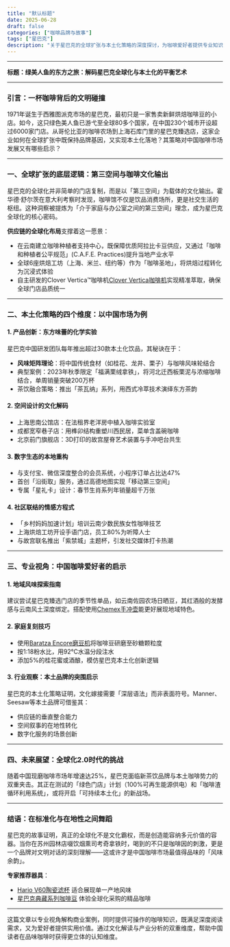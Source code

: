 ```yaml
---
title: "默认标题"
date: 2025-06-28
draft: false
categories: ["咖啡品牌与故事"]
tags: ["星巴克"]
description: "关于星巴克的全球扩张与本土化策略的深度探讨，为咖啡爱好者提供专业知识和实用指南。"
---
```


---
**标题：绿美人鱼的东方之旅：解码星巴克全球化与本土化的平衡艺术**

---

### 引言：一杯咖啡背后的文明碰撞  
1971年诞生于西雅图派克市场的星巴克，最初只是一家售卖新鲜烘焙咖啡豆的小店。如今，这只绿色美人鱼已游弋至全球80多个国家，在中国230个城市开设超过6000家门店。从哥伦比亚的咖啡农场到上海石库门里的星巴克臻选店，这家企业如何在全球扩张中既保持品牌基因，又实现本土化落地？其策略对中国咖啡市场发展又有哪些启示？  

---

### 一、全球扩张的底层逻辑：第三空间与咖啡文化输出  
星巴克的全球化并非简单的门店复制，而是以「第三空间」为载体的文化输出。霍华德·舒尔茨在意大利考察时发现，咖啡馆不仅是饮品消费场所，更是社交生活的枢纽。这种洞察被提炼为「介于家庭与办公室之间的第三空间」理念，成为星巴克全球化的核心密码。

**供应链的全球化布局**支撑着这一愿景：  
- 在云南建立咖啡种植者支持中心，既保障优质阿拉比卡豆供应，又通过「咖啡和种植者公平规范」(C.A.F.E. Practices)提升当地产业水平  
- 全球6座烘焙工坊（上海、米兰、纽约等）作为「咖啡圣地」，将烘焙过程转化为沉浸式体验  
- 自主研发的Clover Vertica™咖啡机[Clover Vertica咖啡机](https://www.amazon.com/s?k=Clover%20Vertica%E5%92%96%E5%95%A1%E6%9C%BA&tag=coffeeprism-20)实现精准萃取，确保全球门店品质统一  

---

### 二、本土化策略的四个维度：以中国市场为例  
#### 1. 产品创新：东方味蕾的化学实验  
星巴克中国研发团队每年推出超过30款本土化饮品，其秘诀在于：  
- **风味矩阵理论**：将中国传统食材（如桂花、龙井、栗子）与咖啡风味轮结合  
- 典型案例：2023年秋季限定「福满栗绒拿铁」，将河北迁西板栗泥与浓缩咖啡结合，单周销量突破200万杯  
- 茶饮融合策略：推出「茶瓦纳」系列，用西式冷萃技术演绎东方茶韵  

#### 2. 空间设计的文化解码  
- 上海思南公馆店：在法租界老洋房中植入咖啡实验室  
- 成都宽窄巷子店：用榫卯结构重塑川西民居，菜单含盖碗咖啡  
- 北京前门旗舰店：3D打印的故宫屋脊艺术装置与手冲吧台共生  

#### 3. 数字生态的本地重构  
- 与支付宝、微信深度整合的会员系统，小程序订单占比达47%  
- 首创「沿街取」服务，通过高德地图实现「移动第三空间」  
- 专属「星礼卡」设计：春节生肖系列年销量超千万张  

#### 4. 社区联结的情感方程式  
- 「乡村妈妈加速计划」培训云南少数民族女性咖啡技艺  
- 上海烘焙工坊开设手语门店，员工80%为听障人士  
- 与故宫联名推出「紫禁城」主题杯，引发社交媒体打卡热潮  

---

### 三、专业视角：中国咖啡爱好者的启示  
#### 1. 地域风味探索指南  
建议尝试星巴克臻选门店的季节性单品，如云南佐园农场日晒豆，其红酒般的发酵感与云南风土深度绑定。搭配使用[Chemex手冲壶](https://www.amazon.com/s?k=Chemex%E6%89%8B%E5%86%B2%E5%A3%B6&tag=coffeeprism-20)能更好展现地域特色。  

#### 2. 家庭复刻技巧  
- 使用[Baratza Encore磨豆机](https://www.amazon.com/s?k=Baratza%20Encore%E7%A3%A8%E8%B1%86%E6%9C%BA&tag=coffeeprism-20)将咖啡豆研磨至砂糖颗粒度  
- 按1:18粉水比，用92℃水温分段注水  
- 添加5%的桂花蜜或酒酿，模仿星巴克本土化创新逻辑  

#### 3. 行业观察：本土品牌的突围启示  
星巴克的本土化策略证明，文化嫁接需要「深层语法」而非表面符号。Manner、Seesaw等本土品牌可借鉴其：  
- 供应链的垂直整合能力  
- 空间叙事的在地性转化  
- 数字化服务的场景创新  

---

### 四、未来展望：全球化2.0时代的挑战  
随着中国现磨咖啡市场年增速达25%，星巴克面临新茶饮品牌与本土咖啡势力的双重夹击。其正在测试的「绿色门店」计划（100%可再生能源供电）和「咖啡渣循环利用系统」，或将开启「可持续本土化」的新战场。  

---

### 结语：在标准化与在地性之间舞蹈  
星巴克的故事证明，真正的全球化不是文化霸权，而是创造能容纳多元价值的容器。当你在苏州园林店啜饮烟熏司考奇拿铁时，喝到的不只是咖啡因的刺激，更是一个品牌对文明对话的深刻理解——这或许才是中国咖啡市场最值得品味的「风味余韵」。  

**专家推荐器具**：  
- [Hario V60陶瓷滤杯](https://www.amazon.com/s?k=Hario%20V60%E9%99%B6%E7%93%B7%E6%BB%A4%E6%9D%AF&tag=coffeeprism-20) 适合展现单一产地风味  
- [星巴克典藏系列咖啡豆](https://www.amazon.com/s?k=%E6%98%9F%E5%B7%B4%E5%85%8B%E5%85%B8%E8%97%8F%E7%B3%BB%E5%88%97%E5%92%96%E5%95%A1%E8%B1%86&tag=coffeeprism-20) 体验全球化采购的精品咖啡  

--- 

这篇文章以专业视角解构商业案例，同时提供可操作的咖啡知识，既满足深度阅读需求，又为爱好者提供实用价值。通过文化解读与产业分析的双重维度，帮助中国读者在品味咖啡时获得更立体的认知维度。
